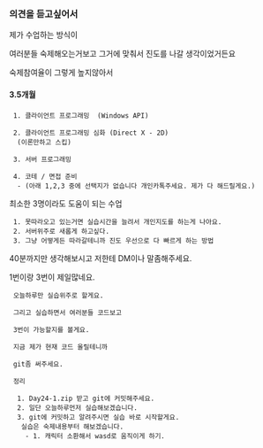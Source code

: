 ﻿### 의견을 듣고싶어서

제가 수업하는 방식이

여러분들 숙제해오는거보고 그거에 맞춰서 진도를 나갈 생각이었거든요

숙제참여율이 그렇게 높지않아서


#### 3.5개월

```
 1. 클라이언트 프로그래밍  (Windows API)
   
 2. 클라이언트 프로그래밍 심화 (Direct X - 2D)
  (이론만하고 스킵)

 3. 서버 프로그래밍

 4. 코테 / 면접 준비 
  - (아래 1,2,3 중에 선택지가 없습니다 개인카톡주세요. 제가 다 해드릴게요.)
```

최소한 3명이라도 도움이 되는 수업
```
 1. 못따라오고 있는거면 실습시간을 늘려서 개인지도를 하는게 나아요.
 2. 서버위주로 새롭게 하고싶다.
 3. 그냥 어떻게든 따라갈테니까 진도 우선으로 다 빠르게 하는 방법
```

40분까지만 생각해보시고 저한테 DM이나 말좀해주세요.

1번이랑 3번이 제일많네요.

```
 오늘하루만 실습위주로 할게요.
 
 그리고 실습하면서 여러분들 코드보고

 3번이 가능할지를 볼게요.

 지금 제가 현재 코드 올릴테니까

 git좀 써주세요.
```

```
 정리 

  1. Day24-1.zip 받고 git에 커밋해주세요.
  2. 일단 오늘하루먼저 실습해보겠습니다.
  3. git에 커밋하고 알려주시면 실습 바로 시작할게요.
   실습은 숙제내용부터 해보겠습니다.
    - 1. 캐릭터 소환해서 wasd로 움직이게 하기.

```